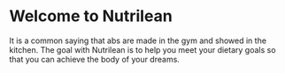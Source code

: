 # Welcome to Nutrilean
It is a common saying that abs are made in the gym and showed in the kitchen. The goal with Nutrilean is to help you meet your dietary goals so that you can achieve the body of your dreams.